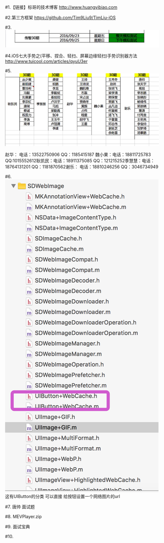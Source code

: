 #1.【链接】标哥的技术博客
http://www.huangyibiao.com

#2.第三方框架
https://github.com/Tim9Liu9/TimLiu-iOS

#3.![](/assets/404E239407FE4212DFAAC4F74F7AC9A5.jpg)

#4.iOS七大手势之(平移、捏合、轻扫、屏幕边缘轻扫)手势识别器方法
http://www.tuicool.com/articles/qyuU3er

#5.![](/assets/EF37E8C4F2630B6EFC57D1C89064E730.jpg)

赵华： 电话：13522750906 QQ：1185415187 魏小果：电话：18811725783 QQ:1015552612耿凯民：电话：18911375085 QQ：121215252季慧慧：电话：18764131201 QQ：1181870562谢乐： 电话：18810246256 QQ：3046734949

#6.
![](/assets/192FC0DC9003B004A5909D121657AAFF.jpg)
这有UIButton的分类 可以直接 给按钮设置一个网络图片的url

#7.
唐帅 面试题

#8.
MEVPlayer.zip

#9.
面试宝典

#10.

